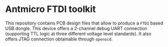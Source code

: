 # Antmicro FTDI toolkit

This repository contains PCB design files that allow to produce a `FTDI` based USB dongle. 
This device offers a 2-channel debug UART connection (supporting TTL logic at three different voltage level standards). 
It also offers JTAG connection obtainable through `openocd`.
